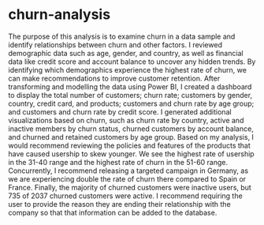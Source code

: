 # churn-analysis
The purpose of this analysis is to examine churn in a data sample and identify relationships between churn and other factors. I reviewed demographic data such as age, gender, and country, as well as financial data like credit score and account balance to uncover any hidden trends. By identifying which demographics experience the highest rate of churn, we can make recommendations to improve customer retention. After transforming and modelling the data using Power BI, I created a dashboard to display the total number of customers; churn rate; customers by gender, country, credit card, and products; customers and churn rate by age group; and customers and churn rate by credit score. I generated additional visualizations based on churn, such as churn rate by country, active and inactive members by churn status, churned customers by account balance, and churned and retained customers by age group. Based on my analysis, I would recommend reviewing the policies and features of the products that have caused usership to skew younger. We see the highest rate of usership in the 31-40 range and the highest rate of churn in the 51-60 range. Concurrently, I recommend releasing a targeted campaign in Germany, as we are experiencing double the rate of churn there compared to Spain or France. Finally, the majority of churned customers were inactive users, but 735 of 2037 churned customers were active. I recommend requiring the user to provide the reason they are ending their relationship with the company so that that information can be added to the database. 
